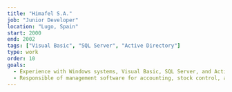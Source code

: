 ```yaml
---
title: "Himafel S.A."
job: "Junior Developer"
location: "Lugo, Spain"
start: 2000
end: 2002
tags: ["Visual Basic", "SQL Server", "Active Directory"]
type: work
order: 10
goals:
  - Experience with Windows systems, Visual Basic, SQL Server, and Active Directory.
  - Responsible of management software for accounting, stock control, and banking records.
---
```


